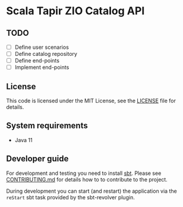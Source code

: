 # Scala Tapir ZIO Catalog API #

## TODO ##
- [ ] Define user scenarios
- [ ] Define catalog repository
- [ ] Define end-points
- [ ] Implement end-points

## License ##

This code is licensed under the MIT License, see the
[LICENSE](LICENSE) file for details.

## System requirements ##

- Java 11

## Developer guide ##

For development and testing you need to install [sbt](http://www.scala-sbt.org/).
Please see [CONTRIBUTING.md](CONTRIBUTING.md) for details how to to contribute
to the project.

During development you can start (and restart) the application via the `reStart`
sbt task provided by the sbt-revolver plugin.
